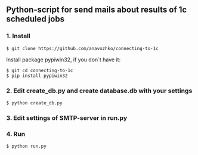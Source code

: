 ## Python-script for send mails about results of 1c scheduled jobs

### 1. Install
`$ git clone https://github.com/anavozhko/connecting-to-1c`

Install package pypiwin32, if you don`t have it:
```
$ git cd connecting-to-1c
$ pip install pypiwin32
```

### 2. Edit create_db.py and create database.db with your settings
`$ python create_db.py`

### 3. Edit settings of SMTP-server in run.py

### 4. Run
`$ python run.py`